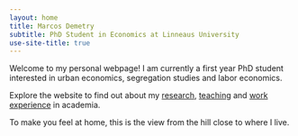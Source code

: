 ```yaml
---
layout: home
title: Marcos Demetry
subtitle: PhD Student in Economics at Linneaus University
use-site-title: true
---
```


Welcome to my personal webpage! I am currently a first year PhD student interested in urban economics, segregation studies and labor economics.

Explore the website to find out about my [research](research.md), [teaching](teaching.md) and [work experience](resume.md) in academia.

To make you feel at home, this is the view from the hill close to where I live.
